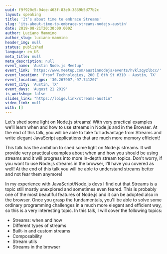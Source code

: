 ```yaml
---
uuid: f9f920c5-04ce-463f-83e0-3839b5d77b2c
layout: speaking
title: 'It’s about time to embrace Streams'
slug: 'its-about-time-to-embrace-streams-nodejs-austin'
date: 2019-08-21T20:30:00.000Z
author: Luciano Mammino
author_slug: luciano-mammino
header_img: null
status: published
language: en_US
meta_title: null
meta_description: null
event_name: 'Austin Node.js Meetup'
event_link: 'https://www.meetup.com/austinnodejs/events/hvklzqyzlbcc/'
event_location: 'Proof Technologies, 200 E 6th St #310 · Austin, TX'
event_location_gps: '30.267907,-97.741207'
event_city: 'Austin, TX'
event_days: 'August 21 2019'
is_workshop: false
slides_link: "https://loige.link/streams-austin"
video_link: null
with: []
---
```


Let's shed some light on Node.js streams! With very practical examples we'll learn when and how to use streams in Node.js and in the Browser. At the end of this talk, you will be able to take full advantage from Streams and write elegant JavaScript applications that are much more memory efficient!

This talk has the ambition to shed some light on Node.js streams. It will provide very practical examples about when and how you should be using streams and it will progress into more in-depth stream topics. Don't worry, if you want to use Node.js streams in the browser, I'll have you covered as well! At the end of this talk you will be able to understand streams better and not fear them anymore!

In my experience with JavaScript/Node.js devs I find out that Streams is a topic still mostly unexplored and sometimes even feared. This is probably one of the most beautiful features of Node.js and it can be adopted also in the browser. Once you grasp the fundamentals, you'll be able to solve some ordinary programming challenges in a much more elegant and efficient way, so this is a very interesting topic. In this talk, I will cover the following topics:

- Streams: when and how
- Different types of streams
- Built-in and custom streams
- Composability
- Stream utils
- Streams in the browser
